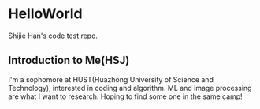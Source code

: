 # HelloWorld
Shijie Han's code test repo.
## Introduction to Me(HSJ)
I'm a sophomore at HUST(Huazhong University of Science and Technology), interested in coding and algorithm. ML and image processing are what I want to research. Hoping to find some one in the same camp!
